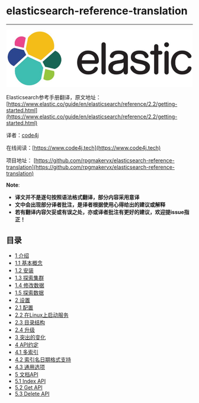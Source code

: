 # elasticsearch-reference-translation

***

![cover-img](logo.jpg)

Elasticsearch参考手册翻译，原文地址：[https://www.elastic.co/guide/en/elasticsearch/reference/2.2/getting-started.html](https://www.elastic.co/guide/en/elasticsearch/reference/2.2/getting-started.html)

译者：[code4j](https://github.com/rpgmakervx)

在线阅读：[https://www.code4j.tech](https://www.code4j.tech)


项目地址：
[https://github.com/rpgmakervx/elasticsearch-reference-translation](https://github.com/rpgmakervx/elasticsearch-reference-translation)

**Note**:

- **译文并不是逐句按照语法格式翻译，部分内容采用意译**
- **文中会出现部分译者批注，是译者根据使用心得给出的建议或解释**
- **若有翻译内容欠妥或有误之处，亦或译者批注有更好的建议，欢迎提issue指正！**

## 目录

* [1 介绍](jie-shao.md)
 * [1.1 基本概念](ji-ben-gai-nian.md)
 * [1.2 安装](an-zhuang.md)
 * [1.3 探索集群](tan-suo-ji-qun.md)
 * [1.4 修改数据](xiu-gai-shu-ju.md)
 * [1.5 探索数据](tan-suo-shu-ju.md)
* [2 设置](she-zhi.md)
 * [2.1 配置](pei-zhi.md) 
 * [2.2 在Linux上启动服务](zai-linux-shang-yun-xing.md)
 * [2.3 目录结构](mu-lu-jie-gou.md)
 * [2.4 升级](sheng-ji.md)
* [3 突出的变化](tu-chu-de-bian-hua.md)
* [4 API约定](api-yue-ding.md)
 * [4.1 多索引](duo-suo-yin.md) 
 * [4.2 索引名日期格式支持](suo-yin-ming-ri-qi-ge-shi-zhi-chi.md)
 * [4.3 通用选项](tong-yong-xuan-xiang.md)
* [5 文档API](wen-dang-api.md)
 * [5.1 Index API](index-api.md)
 * [5.2 Get API](get-api.md)
 * [5.3 Delete API](delete-api.md)